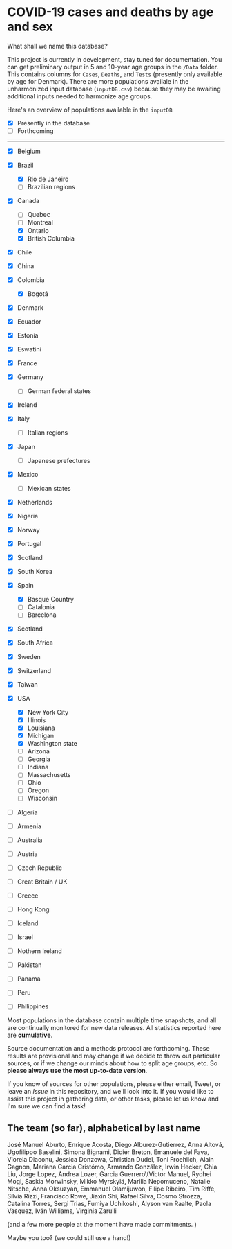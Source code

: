 # COVID-19 cases and deaths by age and sex

What shall we name this database?

This project is currently in development, stay tuned for documentation. You can get preliminary output in 5 and 10-year age groups in the `/Data` folder. This contains columns for `Cases`, `Deaths`, and `Tests` (presently only available by age for Denmark). There are more populations availale in the unharmonized input database (`inputDB.csv`) because they may be awaiting additional inputs needed to harmonize age groups.

Here's an overview of populations available in the `inputDB` 
- [x] Presently in the database
- [ ] Forthcoming
-------------------------------

- [x] Belgium 
- [x] Brazil    
  - [x] Rio de Janeiro
  - [ ] Brazilian regions
- [x] Canada  
  - [ ] Quebec
  - [ ] Montreal
  - [x] Ontario
  - [x] British Columbia
- [x] Chile
- [x] China       
- [x] Colombia   
  - [x] Bogotá
- [x] Denmark    
- [x] Ecuador     
- [x] Estonia
- [x] Eswatini    
- [x] France     
- [x] Germany   
  - [ ] German federal states
- [x] Ireland
- [x] Italy     
  - [ ] Italian regions
- [x] Japan
  - [ ] Japanese prefectures
- [x] Mexico     
  - [ ] Mexican states
- [x] Netherlands 
- [x] Nigeria
- [x] Norway
- [x] Portugal   
- [x] Scotland   
- [x] South Korea  
- [x] Spain  
  - [x] Basque Country
  - [ ] Catalonia
  - [ ] Barcelona
- [x] Scotland
- [x] South Africa
- [x] Sweden     
- [x] Switzerland
- [x] Taiwan
- [x] USA 
  - [x] New York City
  - [x] Illinois
  - [x] Louisiana
  - [x] Michigan
  - [x] Washington state
  - [ ] Arizona
  - [ ] Georgia
  - [ ] Indiana
  - [ ] Massachusetts
  - [ ] Ohio
  - [ ] Oregon
  - [ ] Wisconsin
- [ ] Algeria
- [ ] Armenia
- [ ] Australia
- [ ] Austria
- [ ] Czech Republic
- [ ] Great Britain / UK
- [ ] Greece
- [ ] Hong Kong
- [ ] Iceland
- [ ] Israel
- [ ] Nothern Ireland
- [ ] Pakistan
- [ ] Panama
- [ ] Peru
- [ ] Philippines
  

Most populations in the database contain multiple time snapshots, and all are continually monitored for new data releases.  All statistics reported here are **cumulative**. 

Source documentation and a methods protocol are forthcoming. These results are provisional and may change if we decide to throw out particular sources, or if we change our minds about how to split age groups, etc. So **please always use the most up-to-date version**.

If you know of sources for other populations, please either email, Tweet, or leave an *Issue* in this repository, and we'll look into it. If you would like to assist this project in gathering data, or other tasks, please let us know and I'm sure we can find a task!

## The team (so far), alphabetical by last name
José Manuel Aburto, Enrique Acosta, Diego Alburez-Gutierrez, Anna Altová, Ugofilippo Baselini, Simona Bignami, Didier Breton, Emanuele del Fava, Viorela Diaconu, Jessica Donzowa, Christian Dudel, Toni Froehlich, Alain Gagnon, Mariana Garcia Cristómo, Armando González, Irwin Hecker, Chia Liu, Jorge Lopez, Andrea Lozer, Garcia Guerrero\tVictor Manuel, Ryohei Mogi, Saskia Morwinsky, Mikko Myrskylä, Marilia Nepomuceno, Natalie Nitsche, Anna Oksuzyan, Emmanuel Olamijuwon, Filipe Ribeiro, Tim Riffe, Silvia Rizzi, Francisco Rowe, Jiaxin Shi, Rafael Silva, Cosmo Strozza, Catalina Torres, Sergi Trias, Fumiya Uchikoshi, Alyson van Raalte, Paola Vasquez, Iván Williams, Virginia Zarulli

(and a few more people at the moment have made commitments. )

Maybe you too? (we could still use a hand!)





